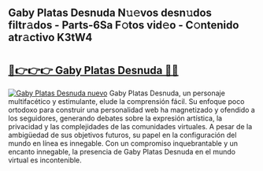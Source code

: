 ## Gaby Platas Desnuda N𝚞𝚎vos desn𝚞dos filtr𝚊dos - Parts-6Sa F𝚘tos vid𝚎o - C𝚘ntenido atr𝚊ctivo K3tW4

# <h2><a href="http://mb0r09.tromn.icu/?c=Gaby+Platas+Desnuda">🔗👉👉👉 Gaby Platas Desnuda 🔗🔗</a></h2>

[![Gaby Platas Desnuda nuevo](https://i.imgur.com/pEAQMta.gif)](http://mb0r09.tromn.icu/?c=Gaby+Platas+Desnuda)
Gaby Platas Desnuda, un personaje multifacético y estimulante, elude la comprensión fácil. Su enfoque poco ortodoxo para construir una personalidad web ha magnetizado y ofendido a los seguidores, generando debates sobre la expresión artística, la privacidad y las complejidades de las comunidades virtuales. A pesar de la ambigüedad de sus objetivos futuros, su papel en la configuración del mundo en línea es innegable. Con un compromiso inquebrantable y un encanto innegable, la presencia de Gaby Platas Desnuda en el mundo virtual es incontenible.
